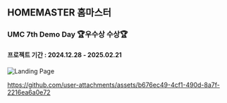 ## HOMEMASTER 홈마스터

### UMC 7th Demo Day 🏆우수상 수상🏆

#### 프로젝트 기간 : 2024.12.28 - 2025.02.21

![Landing Page](https://github.com/user-attachments/assets/3e82d8c3-200f-4691-868d-acc902e357e0)


https://github.com/user-attachments/assets/b676ec49-4cf1-490d-8a7f-2216ea6a0e72
